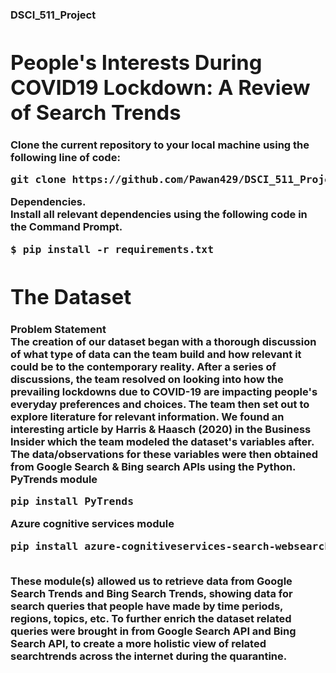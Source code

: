 <h3>DSCI_511_Project<h/3>
<h1>People's Interests During COVID19 Lockdown: A Review of Search Trends</h1>

<b>Clone the current repository to your local machine using the following line of code:</b>

<pre>
git clone https://github.com/Pawan429/DSCI_511_Project.git
</pre>

<b>Dependencies</b>.  <br>
Install all relevant dependencies using the following code in the Command Prompt.  <br>
<pre>
$ pip install -r requirements.txt
</pre>

<h1>The Dataset</h2>
<b>Problem Statement</b><br>
The creation of our dataset began with a thorough discussion of what type of data can the team build and how relevant it could be to the contemporary reality. After a series of discussions, the team resolved on looking into how the prevailing lockdowns due to COVID-19 are impacting people's everyday preferences and choices. The team then set out to explore literature for relevant information. We found an interesting article by Harris & Haasch (2020) in the Business Insider which the team modeled the dataset's variables after. The data/observations for these variables were then obtained from Google Search & Bing search APIs using the Python. <br>
PyTrends module <br>
<pre>pip install PyTrends</pre>
Azure cognitive services module <br>
<pre>pip install azure-cognitiveservices-search-websearch</pre><br>
These module(s) allowed us to retrieve data from Google Search Trends and Bing Search Trends, showing data for search queries that people have made by time periods, regions, topics, etc. To further enrich the dataset related queries were brought in from Google Search API and Bing Search API, to create a more holistic view of related searchtrends across the internet during the quarantine.
